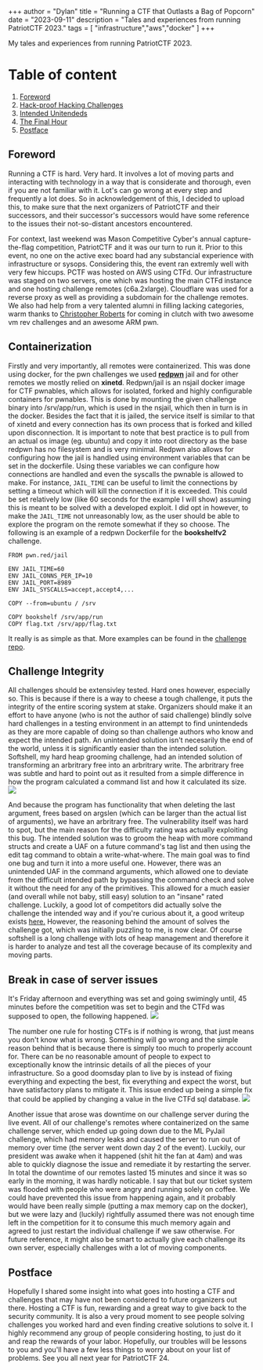 +++
author = "Dylan"
title = "Running a CTF that Outlasts a Bag of Popcorn"
date = "2023-09-11"
description = "Tales and experiences from running PatriotCTF 2023."
tags = [
    "infrastructure","aws","docker"
]
+++

My tales and experiences from running PatriotCTF 2023.
<!--more-->

# Table of content
1. [Foreword](#foreword)
2. [Hack-proof Hacking Challenges](#containerization)
3. [Intended Unitendeds](#integrity)
4. [The Final Hour](#popcorn)
5. [Postface](#postface)

## Foreword
<a name="foreword"></a>
Running a CTF is hard. Very hard. It involves a lot of moving parts and interacting with technology in a way that is considerate and thorough, even if you are not familiar with it.
Lot's can go wrong at every step and frequently a lot does. So in acknowledgement of this, I decided to upload this, to make sure that the next organizers of PatriotCTF and their successors, and their successor's successors would have some reference to the issues their not-so-distant ancestors encountered.

For context, last weekend was Mason Competitive Cyber's annual capture-the-flag competition, PatriotCTF and it was our turn to run it.
Prior to this event, no one on the active exec board had any substancial experience with infrastructure or sysops. Considering this, the event ran extremly well with very few hiccups. PCTF was hosted on AWS using CTFd. Our infrastructure was staged on two servers, one which was hosting the main CTFd instance and one hosting challenge remotes (c6a.2xlarge). Cloudflare was used for a reverse proxy as well as providing a subdomain for the challenge remotes.
We also had help from a very talented alumni in filling lacking categories, warm thanks to <a href="https://github.com/ChrisTheCoolHut">Christopher Roberts</a> for coming in clutch with two awesome vm rev challenges and an awesome ARM pwn.


## Containerization
<a name="containerization"></a>
Firstly and very importantly, all remotes were containerized. This was done using docker, for the pwn challenges we used <a href="https://github.com/redpwn/jail">**redpwn**</a> jail and for other remotes we mostly relied on **xinetd**. Redpwn/jail is an nsjail docker image for CTF pwnables, which allows for isolated, forked and highly configurable containers for pwnables. This is done by mounting the given challenge binary into /srv/app/run, which is used in the nsjail, which then in turn is in the docker. Besides the fact that it is jailed, the service itself is similar to that of xinetd and every connection has its own process that is forked and killed upon disconnection. It is important to note that best practice is to pull from an actual os image (eg. ubuntu) and copy it into root directory as the base redpwn has no filesystem and is very minimal. Redpwn also allows for configuring how the jail is handled using environment variables that can be set in the dockerfile. Using these variables we can configure how connections are handled and even the syscalls the pwnable is allowed to make. For instance, `JAIL_TIME` can be useful to limit the connections by setting a timeout which will kill the connection if it is exceeded. This could be set relatively low (like 60 seconds for the example I will show) assuming this is meant to be solved with a developed exploit. I did opt in however, to make the `JAIL_TIME` not unreasonably low, as the user should be able to explore the program on the remote somewhat if they so choose. The following is an example of a redpwn Dockerfile for the **bookshelfv2** challenge. 
```docker
FROM pwn.red/jail

ENV JAIL_TIME=60
ENV JAIL_CONNS_PER_IP=10
ENV JAIL_PORT=8989
ENV JAIL_SYSCALLS=accept,accept4,...

COPY --from=ubuntu / /srv

COPY bookshelf /srv/app/run
COPY flag.txt /srv/app/flag.txt
```
It really is as simple as that. More examples can be found in the <a href="https://github.com/MasonCompetitiveCyber/PatriotCTF2023/tree/main">challenge repo</a>.

## Challenge Integrity
<a name="integrity"></a>
All challenges should be extensivley tested. Hard ones however, especially so. This is because if there is a way to cheese a tough challenge, it puts the integrity of the entire scoring system at stake. Organizers should make it an effort to have anyone (who is not the author of said challenge) blindly solve hard challenges in a testing environment in an attempt to find unintendeds as they are more capable of doing so than challenge authors who know and expect the intended path. An unintended solution isn't necesarily the end of the world, unless it is significantly easier than the intended solution. Softshell, my hard heap grooming challenge, had an intended solution of transforming an arbritrary free into an arbritrary write. The arbritrary free was subtle and hard to point out as it resulted from a simple difference in how the program calculated a command list and how it calculated its size.
<img src="/assets/2023-09-11/3.png"/>

And because the program has functionality that when deleting the last argument, frees based on argslen (which can be larger than the actual list of arguments), we have an arbritrary free. The vulnerability itself was hard to spot, but the main reason for the difficulty rating was actually exploiting this bug. The intended solution was to groom the heap with more command structs and create a UAF on a future command's tag list and then using the edit tag command to obtain a write-what-where. The main goal was to find one bug and turn it into a more useful one. However, there was an unintended UAF in the command arguments, which allowed one to deviate from the difficult intended path by bypassing the command check and solve it without the need for any of the primitives. This allowed for a much easier (and overall while not baby, still easy) solution to an "insane" rated challenge. Luckily, a good lot of competitors did actually solve the challenge the intended way and if you're curious about it, a good writeup exists <a href="https://ctf.krloer.com/writeups/patriotctf/softshell/">here.</a> However, the reasoning behind the amount of solves the challenge got, which was initially puzzling to me, is now clear. Of course softshell is a long challenge with lots of heap management and therefore it is harder to analyze and test all the coverage because of its complexity and moving parts.

## Break in case of server issues
<a name="popcorn"></a>
It's Friday afternoon and everything was set and going swimingly until, 45 minutes before the competition was set to begin and the CTFd was supposed to open, the following happened.
<img src="/assets/2023-09-11/1.png"/>

The number one rule for hosting CTFs is if nothing is wrong, that just means you don't know what is wrong. Something will go wrong and the simple reason behind that is because there is simply too much to properly account for. There can be no reasonable amount of people to expect to exceptionally know the intrinsic details of all the pieces of your infrastructure. So a good doomsday plan to live by is instead of fixing everything and expecting the best, fix everything and expect the worst, but have satisfactory plans to mitigate it. This issue ended up being a simple fix that could be applied by changing a value in the live CTFd sql database.
<img src="/assets/2023-09-11/2.png"/>

Another issue that arose was downtime on our challenge server during the live event. All of our challenge's remotes where containerized on the same challenge server, which ended up going down due to the ML PyJail challenge, which had memory leaks and caused the server to run out of memory over time (the server went down day 2 of the event). Luckily, our president was awake when it happened (shit hit the fan at 4am) and was able to quickly diagnose the issue and remediate it by restarting the server. In total the downtime of our remotes lasted 15 minutes and since it was so early in the morning, it was hardly noticable. I say that but our ticket system was flooded with people who were angry and running solely on coffee. We could have prevented this issue from happening again, and it probably would have been really simple (putting a max memory cap on the docker), but we were lazy and (luckily) rightfully assumed there was not enough time left in the competition for it to consume this much memory again and agreed to just restart the individual challenge if we saw otherwise. For future reference, it might also be smart to actually give each challenge its own server, especially challenges with a lot of moving components.

## Postface
<a name="postface"></a>
Hopefully I shared some insight into what goes into hosting a CTF and challenges that may have not been considered to future organizers out there. Hosting a CTF is fun, rewarding and a great way to give back to the security community. It is also a very proud moment to see people solving challenges you worked hard and even finding creative solutions to solve it. I highly recommend any group of people considering hosting, to just do it and reap the rewards of your labor. Hopefully, our troubles will be lessons to you and you'll have a few less things to worry about on your list of problems. See you all next year for PatriotCTF 24.

